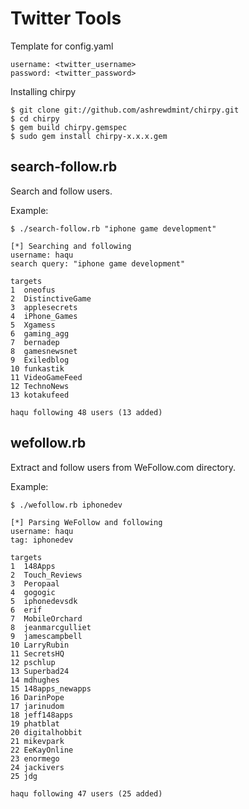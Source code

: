 # Twitter Tools

Template for config.yaml

    username: <twitter_username>
    password: <twitter_password>

Installing chirpy

    $ git clone git://github.com/ashrewdmint/chirpy.git
    $ cd chirpy
    $ gem build chirpy.gemspec
    $ sudo gem install chirpy-x.x.x.gem

## search-follow.rb

Search and follow users.

Example:

    $ ./search-follow.rb "iphone game development"

    [*] Searching and following
    username: haqu
    search query: "iphone game development"

    targets
    1  oneofus
    2  DistinctiveGame
    3  applesecrets
    4  iPhone_Games
    5  Xgamess
    6  gaming_agg
    7  bernadep
    8  gamesnewsnet
    9  Exiledblog
    10 funkastik
    11 VideoGameFeed
    12 TechnoNews
    13 kotakufeed

    haqu following 48 users (13 added)

## wefollow.rb

Extract and follow users from WeFollow.com directory.

Example:

    $ ./wefollow.rb iphonedev

    [*] Parsing WeFollow and following
    username: haqu
    tag: iphonedev

    targets
    1  148Apps
    2  Touch_Reviews
    3  Peropaal
    4  gogogic
    5  iphonedevsdk
    6  erif
    7  MobileOrchard
    8  jeanmarcgulliet
    9  jamescampbell
    10 LarryRubin
    11 SecretsHQ
    12 pschlup
    13 Superbad24
    14 mdhughes
    15 148apps_newapps
    16 DarinPope
    17 jarinudom
    18 jeff148apps
    19 phatblat
    20 digitalhobbit
    21 mikevpark
    22 EeKayOnline
    23 enormego
    24 jackivers
    25 jdg

    haqu following 47 users (25 added)
